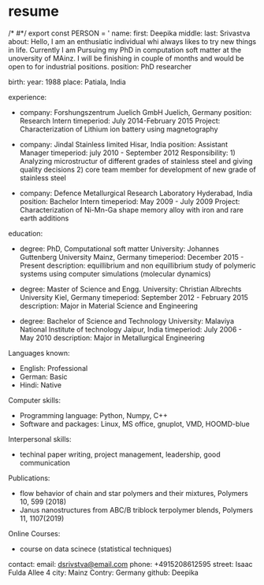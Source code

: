 # resume
/* #*/ export const PERSON = '
name:
  first: Deepika
  middle:
  last: Srivastva
about: Hello, I am an enthusiatic individual whi always likes to try new things in life. Currently I am Pursuing my PhD in computation soft matter at the unoversity of MAinz. I will be finishing in couple of months and would be open to for industrial positions.
position: PhD researcher

birth:
  year: 1988
  place: Patiala, India

experience:
- company: Forshungszentrum Juelich GmbH Juelich, Germany
  position: Research Intern
  timeperiod: July 2014-February 2015
  Project: Characterization of Lithium ion battery using magnetography

- company: Jindal Stainless limited Hisar, India
  position: Assistant Manager
  timeperiod: july 2010 - September 2012
  Responsibility: 1) Analyzing microstructur of different grades of stainless steel and giving quality decisions
                  2) core team member for development of new grade of stainless steel 

- company: Defence Metallurgical Research Laboratory Hyderabad, India
  position: Bachelor Intern
  timeperiod: May 2009 - July 2009
  Project: Characterization of Ni-Mn-Ga shape memory alloy with iron and rare earth additions

education:
- degree: PhD, Computational soft matter
  University: Johannes Guttenberg University Mainz, Germany
  timeperiod: December 2015 - Present
  description: equillibrium and non equillibrium study of polymeric systems using computer simulations (molecular dynamics)
 

- degree: Master of Science and Engg.
  University: Christian Albrechts University Kiel, Germany
  timeperiod: September 2012 - February 2015
  description: Major in Material Science and Engineering
  
  
- degree: Bachelor of Science and Technology
  University: Malaviya National Institute of technology Jaipur, India
  timeperiod: July 2006 - May 2010
  description: Major in Metallurgical Engineering


Languages known:
 - English: Professional
 - German: Basic
 - Hindi: Native


Computer skills:
 - Programming language: Python, Numpy, C++ 
 - Software and packages: Linux, MS office, gnuplot, VMD, HOOMD-blue 


Interpersonal skills:
 - techinal paper writing, project management, leadership, good communication


Publications:
 - flow behavior of chain and star polymers and their mixtures, Polymers 10, 599 (2018)
 - Janus nanostructures from ABC/B triblock terpolymer blends, Polymers 11, 1107(2019)

Online Courses:
 - course on data scinece (statistical techniques)  

contact:
  email: dsrivstva@email.com
  phone: +4915208612595
  street: Isaac Fulda Allee 4
  city: Mainz
  Contry: Germany
  github: Deepika

